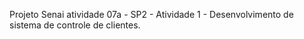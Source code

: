 Projeto Senai atividade 07a - SP2 - Atividade 1 - Desenvolvimento de sistema de controle de clientes.

